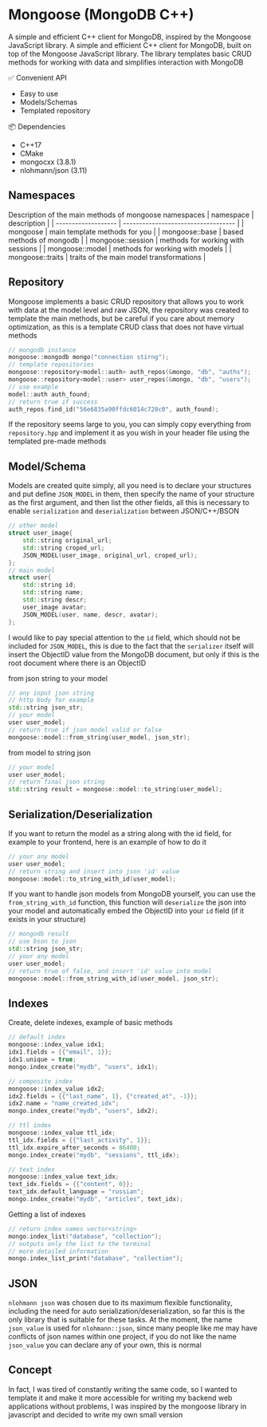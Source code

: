 # Mongoose (MongoDB C++)

A simple and efficient C++ client for MongoDB, inspired by the Mongoose JavaScript library. A simple and efficient C++ client for MongoDB, built on top of the Mongoose JavaScript library. The library templates basic CRUD methods for working with data and simplifies interaction with MongoDB

✅ Convenient API
- Easy to use
- Models/Schemas
- Templated repository

📦 Dependencies
- C++17
- CMake
- mongocxx (3.8.1)
- nlohmann/json (3.11)


## Namespaces
Description of the main methods of mongoose namespaces
| namespace           | description                         |
| ------------------- | ----------------------------------- |
| mongoose            | main template methods for you       |
| mongoose::base      | based methods of mongodb            |
| mongoose::session   | methods for working with sessions   |
| mongoose::model     | methods for working with models     |
| mongoose::traits    | traits of the main model transformations |


## Repository
Mongoose implements a basic CRUD repository that allows you to work with data at the model level <T> and raw JSON, the repository was created to template the main methods, but be careful if you care about memory optimization, as this is a template CRUD class that does not have virtual methods

```cpp
// mongodb instance
mongoose::mongodb mongo("connection stirng");
// template repositories
mongoose::repository<model::auth> auth_repos(&mongo, "db", "auths");
mongoose::repository<model::user> user_repos(&mongo, "db", "users");
// use example
model::auth auth_found;
// return true if success
auth_repos.find_id("56e6835a90ffdc6014c728c0", auth_found);
```
If the repository seems large to you, you can simply copy everything from `repository.hpp` and implement it as you wish in your header file using the templated pre-made methods


## Model/Schema
Models are created quite simply, all you need is to declare your structures and put define `JSON_MODEL` in them, then specify the name of your structure as the first argument, and then list the other fields, all this is necessary to enable `serialization` and `deserialization` between JSON/C++/BSON
```cpp
// other model
struct user_image{
    std::string original_url;
    std::string croped_url;
    JSON_MODEL(user_image, original_url, croped_url);
};
// main model
struct user{
    std::string id;
    std::string name;
    std::string descr;
    user_image avatar;
    JSON_MODEL(user, name, descr, avatar);
};
```

I would like to pay special attention to the `id` field, which should not be included for `JSON_MODEL`, this is due to the fact that the `serializer` itself will insert the ObjectID value from the MongoDB document, but only if this is the root document where there is an ObjectID

from json string to <T> your model
```cpp
// any input json string
// http body for example 
std::string json_str;
// your model
user user_model;
// return true if json model valid or false
mongoose::model::from_string(user_model, json_str);
```

from model <T> to string json
```cpp
// your model
user user_model;
// return final json string
std::string result = mongoose::model::to_string(user_model);
```


## Serialization/Deserialization
If you want to return the model as a string along with the id field, for example to your frontend, here is an example of how to do it
```cpp
// your any model
user user_model;
// return string and insert into json 'id' value
mongoose::model::to_string_with_id(user_model);
```
If you want to handle json models from MongoDB yourself, you can use the `from_string_with_id` function, this function will `deserialize` the json into your model and automatically embed the ObjectID into your `id` field (if it exists in your structure)
```cpp
// mongodb result
// use bson to json 
std::string json_str;
// your any model
user user_model;
// return true of false, and insert 'id' value into model
mongoose::model::from_string_with_id(user_model, json_str);
```


## Indexes
Create, delete indexes, example of basic methods
```cpp
// default index
mongoose::index_value idx1;
idx1.fields = {{"email", 1}};
idx1.unique = true;
mongo.index_create("mydb", "users", idx1);

// composite index
mongoose::index_value idx2;
idx2.fields = {{"last_name", 1}, {"created_at", -1}};
idx2.name = "name_created_idx";
mongo.index_create("mydb", "users", idx2);

// ttl index
mongoose::index_value ttl_idx;
ttl_idx.fields = {{"last_activity", 1}};
ttl_idx.expire_after_seconds = 86400;
mongo.index_create("mydb", "sessions", ttl_idx);

// text index
mongoose::index_value text_idx;
text_idx.fields = {{"content", 0}};
text_idx.default_language = "russian";
mongo.index_create("mydb", "articles", text_idx);
```
Getting a list of indexes
```cpp
// return index names vector<string>
mongo.index_list("database", "collection");
// outputs only the list to the terminal
// more detailed information
mongo.index_list_print("database", "collection");
```


## JSON
`nlohmann json` was chosen due to its maximum flexible functionality, including the need for auto serialization/deserialization, so far this is the only library that is suitable for these tasks. At the moment, the name `json_value` is used for `nlohmann::json`, since many people like me may have conflicts of json names within one project, if you do not like the name `json_value` you can declare any of your own, this is normal


## Concept
In fact, I was tired of constantly writing the same code, so I wanted to template it and make it more accessible for writing my backend web applications without problems, I was inspired by the mongoose library in javascript and decided to write my own small version